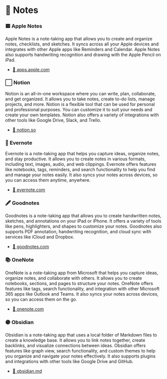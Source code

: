 # 📝 Notes

### 🟨 Apple Notes
Apple Notes is a note-taking app that allows you to create and organize notes, checklists, and sketches. It syncs across all your Apple devices and integrates with other Apple apps like Reminders and Calendar. Apple Notes also supports handwriting recognition and drawing with the Apple Pencil on iPad.
- [🔗 apps.apple.com](https://apps.apple.com/us/app/notes/id1110145109)

### ⬜️ Notion 
Notion is an all-in-one workspace where you can write, plan, collaborate, and get organized. It allows you to take notes, create to-do lists, manage projects, and more. Notion is a flexible tool that can be used for personal and professional purposes. You can customize it to suit your needs and create your own templates. Notion also offers a variety of integrations with other tools like Google Drive, Slack, and Trello.
- [🔗 notion.so](https://www.notion.so/)

### 🐘 Evernote
Evernote is a note-taking app that helps you capture ideas, organize notes, and stay productive. It allows you to create notes in various formats, including text, images, audio, and web clippings. Evernote offers features like notebooks, tags, reminders, and search functionality to help you find and manage your notes easily. It also syncs your notes across devices, so you can access them anytime, anywhere.
- [🔗 evernote.com](https://evernote.com/)

### 🖋️ Goodnotes
Goodnotes is a note-taking app that allows you to create handwritten notes, sketches, and annotations on your iPad or iPhone. It offers a variety of tools like pens, highlighters, and shapes to customize your notes. Goodnotes also supports PDF annotation, handwriting recognition, and cloud sync with services like iCloud and Dropbox.
- [🔗 goodnotes.com](https://www.goodnotes.com/)

### 📚 OneNote
OneNote is a note-taking app from Microsoft that helps you capture ideas, organize notes, and collaborate with others. It allows you to create notebooks, sections, and pages to structure your notes. OneNote offers features like tags, search functionality, and integration with other Microsoft 365 apps like Outlook and Teams. It also syncs your notes across devices, so you can access them on the go.
- [🔗 onenote.com](https://www.onenote.com/)

### 🟣 Obsidian
Obsidian is a note-taking app that uses a local folder of Markdown files to create a knowledge base. It allows you to link notes together, create backlinks, and visualize connections between ideas. Obsidian offers features like graph view, search functionality, and custom themes to help you organize and navigate your notes effectively. It also supports plugins and integrations with other tools like Google Drive and GitHub.
- [🔗 obsidian.md](https://obsidian.md/)
